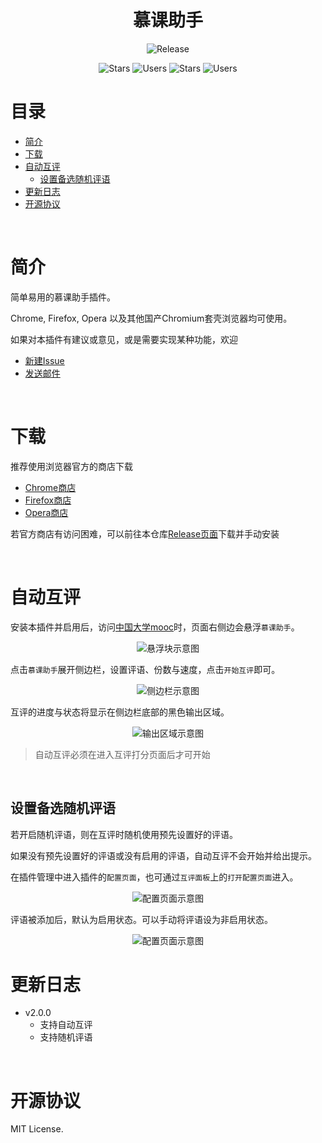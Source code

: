 <h1 align="center">慕课助手</h1>
<p align="center"> <img alt="Release" src="https://img.shields.io/github/v/release/unbyte/mooc-assistant?style=flat-square"/> </p>
<p align="center"> <img alt="Stars" src="https://img.shields.io/chrome-web-store/stars/oebggekgendmoeedkkdkdcdbmfbfeldc?style=flat-square"/> <img alt="Users" src="https://img.shields.io/chrome-web-store/users/oebggekgendmoeedkkdkdcdbmfbfeldc?style=flat-square"/> <img alt="Stars" src="https://img.shields.io/amo/stars/mooc-assistant?style=flat-square"/> <img alt="Users" src="https://img.shields.io/amo/users/mooc-assistant?style=flat-square"/></p>


# 目录

- [简介](#简介)
- [下载](#下载)
- [自动互评](#自动互评)
  - [设置备选随机评语](#设置备选随机评语)
- [更新日志](#更新日志)
- [开源协议](#开源协议)

<br/>

# 简介

简单易用的慕课助手插件。

Chrome, Firefox, Opera 以及其他国产Chromium套壳浏览器均可使用。

如果对本插件有建议或意见，或是需要实现某种功能，欢迎

- [新建Issue](https://github.com/unbyte/mooc-assistant/issues/new)
- <a href="mailto:i@shangyes.net">发送邮件</a>

<br/>

# 下载

推荐使用浏览器官方的商店下载

- [Chrome商店](https://chrome.google.com/webstore/detail/moocassistant/oebggekgendmoeedkkdkdcdbmfbfeldc)
- [Firefox商店](https://addons.mozilla.org/zh-CN/firefox/addon/mooc-assistant/)
- [Opera商店](https://addons.opera.com/zh-cn/extensions/details/mooc-assistant/)

若官方商店有访问困难，可以前往本仓库[Release页面](https://github.com/unbyte/mooc-assistant/releases)下载并手动安装

<br/>

# 自动互评

安装本插件并启用后，访问[中国大学mooc](https://www.icourse163.org/)时，页面右侧边会悬浮`慕课助手`。

<p align="center"><img alt="悬浮块示意图" src="https://i.loli.net/2020/02/19/QdvPiY1kIWBOpbS.png"/></p>

点击`慕课助手`展开侧边栏，设置评语、份数与速度，点击`开始互评`即可。

<p align="center"><img alt="侧边栏示意图" src="https://i.loli.net/2020/02/19/uohFYczKZRLA1lE.png"/></p>

互评的进度与状态将显示在侧边栏底部的黑色输出区域。

<p align="center"><img alt="输出区域示意图" src="https://i.loli.net/2020/02/19/5Ks4lT7X1kBq3dn.png"/></p>

> 自动互评必须在进入互评打分页面后才可开始

<br/>

## 设置备选随机评语

若开启随机评语，则在互评时随机使用预先设置好的评语。

如果没有预先设置好的评语或没有启用的评语，自动互评不会开始并给出提示。

在插件管理中进入插件的`配置页面`，也可通过`互评面板`上的`打开配置页面`进入。

<p align="center"><img alt="配置页面示意图" src="https://i.loli.net/2020/02/19/i8G6xFDoWKmQ5Ms.png"/></p>

评语被添加后，默认为启用状态。可以手动将评语设为非启用状态。

<p align="center"><img alt="配置页面示意图" src="https://i.loli.net/2020/02/19/ZXmTRDG91A4rFkt.png"/></p>



# 更新日志

- v2.0.0
  - 支持自动互评
  - 支持随机评语

<br/>

# 开源协议

MIT License.
